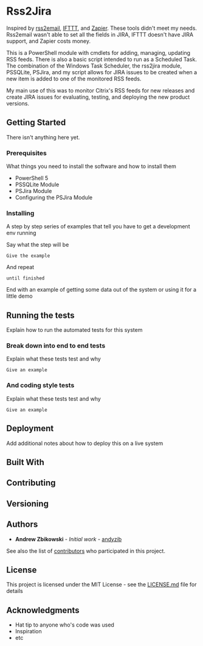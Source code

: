 # Rss2JiraInspired by [rss2email](http://www.allthingsrss.com/rss2email/), [IFTTT](https://ifttt.com/), and [Zapier](https://zapier.com). These tools didn't meet my needs. Rss2email wasn't able to set all the fields in JIRA, IFTTT doesn't have JIRA support, and Zapier costs money. This is a PowerShell module with cmdlets for adding, managing, updating RSS feeds. There is also a basic script intended to run as a Scheduled Task. The combination of the Windows Task Scheduler, the rss2jira module, PSSQLite, PSJira, and my script allows for JIRA issues to be created when a new item is added to one of the monitored RSS feeds.  My main use of this was to monitor Citrix's RSS feeds for new releases and create JIRA issues for evaluating, testing, and deploying the new product versions. ## Getting StartedThere isn't anything here yet. ### PrerequisitesWhat things you need to install the software and how to install them* PowerShell 5* PSSQLite Module* PSJira Module* Configuring the PSJira Module### InstallingA step by step series of examples that tell you have to get a development env runningSay what the step will be```Give the example```And repeat```until finished```End with an example of getting some data out of the system or using it for a little demo## Running the testsExplain how to run the automated tests for this system### Break down into end to end testsExplain what these tests test and why```Give an example```### And coding style testsExplain what these tests test and why```Give an example```## DeploymentAdd additional notes about how to deploy this on a live system## Built With## Contributing## Versioning## Authors* **Andrew Zbikowski** - *Initial work* - [andyzib](https://github.com/andyzib)See also the list of [contributors](https://github.com/your/project/contributors) who participated in this project.## LicenseThis project is licensed under the MIT License - see the [LICENSE.md](LICENSE.md) file for details## Acknowledgments* Hat tip to anyone who's code was used* Inspiration* etc
